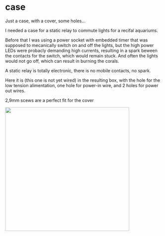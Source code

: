 # case
Just a case, with a cover, some holes...

I needed a case for a static relay to commute lights for a recifal aquariums.

Before that I was using a power socket with embedded timer that was supposed to mecanically switch on and off the lights,
but the high power LEDs were probacly demanding high currents, resulting in a spark beween the contacts for the switch, 
which would remain stuck. And often the lights would not go off, which can result in burning the corals.

A static relay is totally electronic, there is no mobile contacts, no spark.

Here it is (this one is not yet wired) in the resulting box, with the hole for the low tension alimentation, one hole for power-in wire, and 2 holes 
for power out wires.

2,9mm scews are a perfect fit for the cover

<img src="http://adgjm.eu/img/github/case-1024.jpg" width="400px"/>
